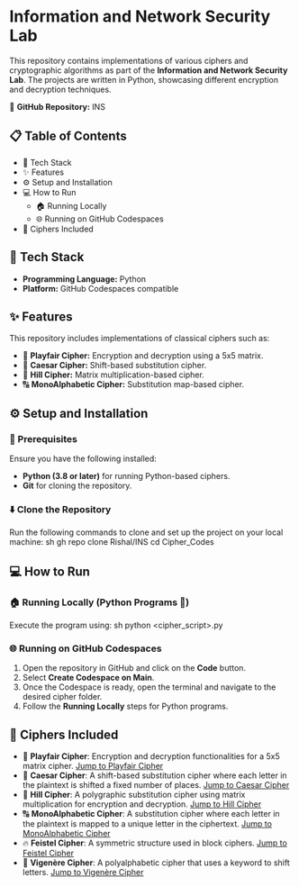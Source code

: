 # Information and Network Security Lab

This repository contains implementations of various ciphers and cryptographic algorithms as part of the **Information and Network Security Lab**. The projects are written in Python, showcasing different encryption and decryption techniques.

🔗 **GitHub Repository:** INS

## 📋 Table of Contents
- 🔧 Tech Stack
- ✨ Features
- ⚙️ Setup and Installation
- 💻 How to Run
  - 🏠 Running Locally
  - 🌐 Running on GitHub Codespaces
- 🔑 Ciphers Included

## 🔧 Tech Stack
- **Programming Language:** Python
- **Platform:** GitHub Codespaces compatible

## ✨ Features
This repository includes implementations of classical ciphers such as:

- 🔐 **Playfair Cipher:** Encryption and decryption using a 5x5 matrix.
- 🔄 **Caesar Cipher:** Shift-based substitution cipher.
- 🔢 **Hill Cipher:** Matrix multiplication-based cipher.
- 🔠 **MonoAlphabetic Cipher:** Substitution map-based cipher.

## ⚙️ Setup and Installation
### 📜 Prerequisites
Ensure you have the following installed:
- **Python (3.8 or later)** for running Python-based ciphers.
- **Git** for cloning the repository.

### ⬇️ Clone the Repository
Run the following commands to clone and set up the project on your local machine:
sh
gh repo clone Rishal/INS
cd Cipher_Codes


## 💻 How to Run
### 🏠 Running Locally (Python Programs 🐍)
Execute the program using:
sh
python <cipher_script>.py


### 🌐 Running on GitHub Codespaces
1. Open the repository in GitHub and click on the **Code** button.
2. Select **Create Codespace on Main**.
3. Once the Codespace is ready, open the terminal and navigate to the desired cipher folder.
4. Follow the **Running Locally** steps for Python programs.

## 🔑 Ciphers Included
- 🔐 **Playfair Cipher**: Encryption and decryption functionalities for a 5x5 matrix cipher. [Jump to Playfair Cipher](Play%20Fair/)
- 🔄 **Caesar Cipher**: A shift-based substitution cipher where each letter in the plaintext is shifted a fixed number of places. [Jump to Caesar Cipher](Caesar%20Cipher/)
- 🔢 **Hill Cipher**: A polygraphic substitution cipher using matrix multiplication for encryption and decryption. [Jump to Hill Cipher](Hill%20Cipher/)
- 🔠 **MonoAlphabetic Cipher**: A substitution cipher where each letter in the plaintext is mapped to a unique letter in the ciphertext. [Jump to MonoAlphabetic Cipher](MonoAlphabetic/)
- 🔥 **Feistel Cipher**: A symmetric structure used in block ciphers. [Jump to Feistel Cipher](Feistel%20Cipher/)
- 🎯 **Vigenère Cipher**: A polyalphabetic cipher that uses a keyword to shift letters. [Jump to Vigenère Cipher](Vigenère%20cipher/)
